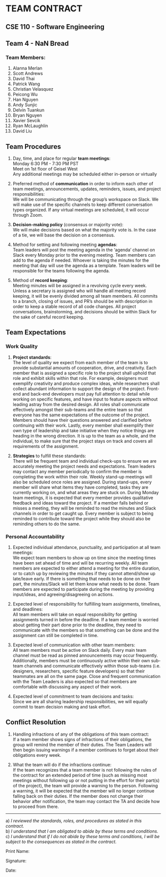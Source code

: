 # TEAM CONTRACT
## CSE 110 - Software Engineering
## Team 4 - NaN Bread

### Team Members:
1. Alanna Merlan
2. Scott Andrews
3. David Thai
4. Patrick Wang
5. Christian Velasquez
6. Peicong Wu
7. Han Nguyen				
8. Andy Sunjic
9. Delvin Tuankun
10. Bryan Nguyen
11. Xavier Sevcik
12. Ryan McLaughlin
13. David Liu

## Team Procedures
1. Day, time, and place for regular **team meetings**:<br/>
Monday 6:30 PM - 7:30 PM PST<br/>
Meet on 1st floor of Geisel West<br/>
Any additional meetings may be scheduled either in-person or virtually 

1. Preferred method of **communication** in order to inform each other of team meetings, announcements, updates, reminders, issues, and project responsibilities: <br/>
We will be communicating through the group’s workspace on Slack. We will make use of the specific channels to keep different conversation types organized. If any virtual meetings are scheduled, it will occur through Zoom.

3. **Decision-making policy** (consensus or majority vote): <br/>
We will make decisions based on what the majority vote is. In the case of a tie, we will base the decision on a consensus.

4. Method for setting and following meeting **agendas**: <br/>
Team leaders will post the meeting agenda in the ‘agenda’ channel on Slack every Monday prior to the evening meeting. Team members can add to the agenda if needed. Whoever is taking the minutes for the meeting that day will use the agenda as a template. Team leaders will be responsible for the teams following the agenda.

5. Method of **record keeping**: <br/>
Meeting minutes will be assigned in a revolving cycle every week. Unless a secretary is assigned who will handle all meeting record keeping, it will be evenly divided among all team members. 
All commits to a branch, closing of issues, and PR’s should be with description in order to keep a stable record of all code changes. 
All project conversations, brainstorming, and decisions should be within Slack for the sake of careful record keeping. 

## Team Expectations

### Work Quality
1. **Project standards**: <br/>
The level of quality we expect from each member of the team is to provide substantial amounts of cooperation, drive, and creativity. Each member that is assigned a specific role to the project shall uphold that role and exhibit skills within that role. For example, designers must exemplify creativity and produce complex ideas, while researchers shall collect abundant information to support the design of the project. Front-end and back-end developers must pay full attention to detail while working on specific features, and have input to feature aspects without leading astray from the desired design. All roles shall communicate effectively amongst their sub-teams and the entire team so that everyone has the same expectations of the outcome of the project. Members should have their questions answered and clarified before continuing with their work. Lastly, every member shall exemplify their own type of leadership and take initiative when they notice things are heading in the wrong direction. It is up to the team as a whole, and the individual, to make sure that the project stays on track and covers all requirements of the assignment.

2. **Strategies** to fulfill these standards: <br/>
There will be frequent team and individual check-ups to ensure we are accurately meeting the project needs and expectations. Team leaders may contact any member periodically to confirm the member is completing the work within their role. Weekly stand-up meetings will also be scheduled once roles are assigned. During stand-ups, every member will share what items they have completed, tasks they are currently working on, and what areas they are stuck on. During Monday team meetings, it is expected that every member provides qualitative feedback and ideas toward the project. If a member falls behind or misses a meeting, they will be reminded to read the minutes and Slack channels in order to get caught up. Every member is subject to being reminded to contribute toward the project while they should also be reminding others to do the same.

### Personal Accountability
1. Expected individual attendance, punctuality, and participation at all team meetings: <br/>
We expect team members to show up on time since the meeting times have been set ahead of time and will be recurring weekly. All team members are expected to either attend a meeting for the entire duration, or to catch up by reviewing the minutes if they cannot attend/show up late/leave early. If there is something that needs to be done on their part, the minutes/Slack will let them know what needs to be done. Team members are expected to participate during the meeting by providing input/ideas, and agreeing/disagreeing on actions.

2. Expected level of responsibility for fulfilling team assignments, timelines, and deadlines: <br/>
All team members will take on equal responsibility for getting assignments turned in before the deadline. If a team member is worried about getting their part done prior to the deadline, they need to communicate with the members so that something can be done and the assignment can still be completed in time. 

3. Expected level of communication with other team members: <br/>
All team members must be active on Slack daily. Every main team channel must be read as pinned announcements may occur frequently. Additionally, members must be continuously active within their own sub-team channels and communicate effectively within those sub-teams (i.e. designers, researchers, specific feature developers) so that their teammates are all on the same page. Close and frequent communication with the Team Leaders is also expected so that members are comfortable with discussing any aspect of their work.

4.  Expected level of commitment to team decisions and tasks: <br/>
Since we are all sharing leadership responsibilities, we will equally commit to team decision making and task effort.

## Conflict Resolution
1. Handling infractions of any of the obligations of this team contract: <br/>
If a team member shows signs of infractions of their obligations, the group will remind the member of their duties. The Team Leaders will then begin issuing warnings if a member continues to forget about their obligations every week.

2. What the team will do if the infractions continue: <br/>
If the team recognizes that a team member is not following the rules of the contract for an extended period of time (such as missing most meetings without following up or not putting in the effort for their part(s) of the project), the team will provide a warning to the person. Following a warning, it will be expected that the member will no longer continue falling back on their duties. If the member does not change their behavior after notification, the team may contact the TA and decide how to proceed from there. 


***************************************************************************

a) *I reviewed the standards, roles, and procedures as stated in this contract.* <br/>
b) *I understand that I am obligated to abide by these terms and conditions.* <br/>
c) *I understand that if I do not abide by these terms and conditions, I will be subject to the consequences as stated in the contract.* <br/>
 

Print Name: 

Signature:

Date:
